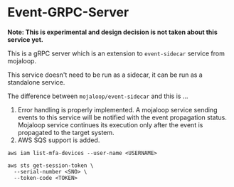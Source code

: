 # Event-GRPC-Server

__Note: This is experimental and design decision is not taken about this service yet.__

This is a gRPC server which is an extension to `event-sidecar` service from mojaloop.

This service doesn't need to be run as a sidecar, it can be run as a standalone service.

The difference between `mojaloop/event-sidecar` and this is ...
1. Error handling is properly implemented. A mojaloop service sending events to this service will be notified with the event propagation status. Mojaloop service continues its execution only after the event is propagated to the target system.
2. AWS SQS support is added.

```
aws iam list-mfa-devices --user-name <USERNAME>

aws sts get-session-token \
  --serial-number <SNO> \
  --token-code <TOKEN>
```